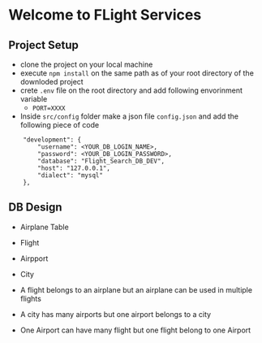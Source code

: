 # Welcome to FLight Services

## Project Setup

- clone the project on your local machine
- execute `npm install` on the same path as of your root directory of the downloded project
- crete `.env` file on the root directory and add following envorinment variable
     - `PORT=XXXX`
- Inside `src/config` folder make a json file `config.json` and add the following piece of code

```
    "development": {
        "username": <YOUR_DB_LOGIN_NAME>,
        "password": <YOUR_DB_LOGIN_PASSWORD>,
        "database": "Flight_Search_DB_DEV",
        "host": "127.0.0.1",
        "dialect": "mysql"
    },

```

## DB Design

- Airplane Table 
- Flight
- Airpport
- City

- A flight belongs to an airplane but an airplane can be used in multiple flights
- A city has many airports but one airport belongs to a city
- One Airport can have many flight but one flight belong to one Airport 